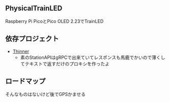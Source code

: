## PhysicalTrainLED

Raspberry Pi PicoとPico OLED 2.23でTrainLED

## 依存プロジェクト

- [Thinner](https://github.com/TrainLCD/Thinner)
  - 素のStationAPIはgRPCで出来ていてレスポンスも馬鹿でかいので薄くしてテキストで返すだけのプロキシを作ったよ

## ロードマップ

そんなものはないけど後でGPSかませる